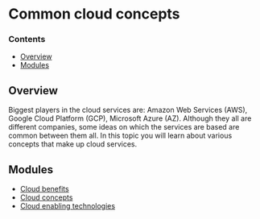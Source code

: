 # Common cloud concepts

<!--TOC_START-->
### Contents
- [Overview](#overview)
- [Modules](#modules)

<!--TOC_END-->
## Overview

Biggest players in the cloud services are: Amazon Web Services (AWS), Google Cloud Platform (GCP), Microsoft Azure (AZ).
 Although they all are different companies, some ideas on which the services are based are common between them all. In 
 this topic you will learn about various concepts that make up cloud services.
<!--MODULES_START-->
## Modules
- [Cloud benefits](modules/cloud-benefits)
- [Cloud concepts](modules/cloud-concepts)
- [Cloud enabling technologies](modules/cloud-enabling-technologies)
<!--MODULES_END-->

